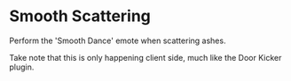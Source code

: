 # Smooth Scattering
Perform the 'Smooth Dance' emote when scattering ashes.

Take note that this is only happening client side, much like the Door Kicker plugin.